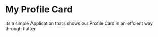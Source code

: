 

# My Profile Card

Its a simple Application thats shows our  Profile Card in an effcient way through flutter.
